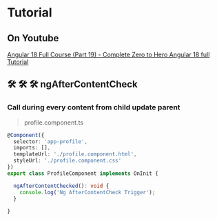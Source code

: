 # Tutorial

## On Youtube

[Angular 18 Full Course (Part 19) - Complete Zero to Hero Angular 18 full Tutorial](https://www.youtube.com/watch?v=7mtAFR1g_M0&list=PLG6SdLSnBhdWj797VAEvABNYIBEaVQnfF&index=12)  


## 🛠️ 🛠️ 🛠️  ngAfterContentCheck
### Call during every content from child update parent


> profile.component.ts

```ts
@Component({
  selector: 'app-profile',
  imports: [],
  templateUrl: './profile.component.html',
  styleUrl: './profile.component.css'
})
export class ProfileComponent implements OnInit {

  ngAfterContentChecked(): void {
    console.log('Ng AfterContentCheck Trigger');
  }
  
}
```  
